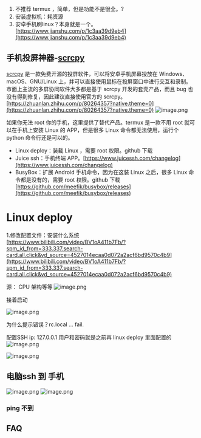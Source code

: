 1. 不推荐 termux ，简单，但是功能不是很全。?
2. 安装虚拟机：耗资源
3. 安卓手机刷linux？本身就是一个。[https://www.jianshu.com/p/1c3aa39d9eb4](https://www.jianshu.com/p/1c3aa39d9eb4)
## 手机投屏神器-[scrcpy](https://link.zhihu.com/?target=https%3A//github.com/Genymobile/scrcpy)
[scrcpy](https://link.zhihu.com/?target=https%3A//github.com/Genymobile/scrcpy) 是一款免费开源的投屏软件，可以将安卓手机屏幕投放在 Windows、macOS、GNU/Linux 上，并可以直接使用鼠标在投屏窗口中进行交互和录制。
市面上主流的多屏协同软件大多都是基于 scrcpy 开发的套壳产品，而且 bug 也没有得到修复，因此建议直接使用官方的 scrcpy。
[https://zhuanlan.zhihu.com/p/80264357?native.theme=0](https://zhuanlan.zhihu.com/p/80264357?native.theme=0)
![image.png](https://cdn.nlark.com/yuque/0/2023/png/2811836/1678514303684-fe69a516-48de-423a-9ee0-274353909806.png#averageHue=%2350c47f&clientId=udc2f026b-e7da-4&from=paste&height=925&id=u664f853c&originHeight=925&originWidth=1104&originalType=binary&ratio=1&rotation=0&showTitle=false&size=423797&status=done&style=none&taskId=u1eec770f-a3d8-4dd5-9aad-db19a17fb79&title=&width=1104)

如果你无法 root 你的手机，这里提供了替代产品。termux 是一款不用 root 就可以在手机上安装 Linux 的 APP，但是很多 Linux 命令都无法使用，运行个 python 命令行还是可以的。

- Linux deploy：装载 Linux ，需要 root 权限。github 下载
- Juice ssh：手机终端 APP。[https://www.juicessh.com/changelog](https://www.juicessh.com/changelog)
- BusyBox：扩展 Android 手机命令，因为在这装 Linux 之后，很多 Linux 命令都是没有的，需要 root 权限。github 下载 [https://github.com/meefik/busybox/releases](https://github.com/meefik/busybox/releases)
# Linux deploy
1.修改配置文件：安装什么系统
[https://www.bilibili.com/video/BV1oA411b7Fb/?spm_id_from=333.337.search-card.all.click&vd_source=4527014ecaa0d072a2acf6bd9570c4b9](https://www.bilibili.com/video/BV1oA411b7Fb/?spm_id_from=333.337.search-card.all.click&vd_source=4527014ecaa0d072a2acf6bd9570c4b9)

源：
CPU 架构等等
![image.png](https://cdn.nlark.com/yuque/0/2023/png/2811836/1678550552735-dd7ce8e8-0b23-49c1-9871-a49fbed09f9e.png#averageHue=%23333333&clientId=udc2f026b-e7da-4&from=paste&height=906&id=u0c9526b2&originHeight=906&originWidth=509&originalType=binary&ratio=1&rotation=0&showTitle=false&size=145018&status=done&style=none&taskId=u20f72891-a90e-4e5c-a13c-093f91bd974&title=&width=509)

接着启动

![image.png](https://cdn.nlark.com/yuque/0/2023/png/2811836/1678550577245-48030426-1fbd-407f-8772-8eddcbeec5bc.png#averageHue=%23333333&clientId=udc2f026b-e7da-4&from=paste&height=906&id=u679c46b5&originHeight=906&originWidth=509&originalType=binary&ratio=1&rotation=0&showTitle=false&size=137949&status=done&style=none&taskId=ubedf1de5-c8fb-475c-b3ec-f2c02592299&title=&width=509)

为什么提示错误？rc.local ... fail.


配置SSH
ip: 127.0.0.1 
用户和密码就是之前再 linux deploy 里面配置的
![image.png](https://cdn.nlark.com/yuque/0/2023/png/2811836/1678550845158-38d4f5f9-24d7-4942-9f88-34b6f566d692.png#averageHue=%230d3a45&clientId=udc2f026b-e7da-4&from=paste&height=411&id=uc8b245fd&originHeight=411&originWidth=505&originalType=binary&ratio=1&rotation=0&showTitle=false&size=81973&status=done&style=none&taskId=u79602c2e-f20d-41cc-ad77-984ae52f8bc&title=&width=505)

![image.png](https://cdn.nlark.com/yuque/0/2023/png/2811836/1678550891388-597f0e9e-022b-4ff7-afa9-3d38cf8572d3.png#averageHue=%23313131&clientId=udc2f026b-e7da-4&from=paste&height=906&id=u428d5021&originHeight=906&originWidth=509&originalType=binary&ratio=1&rotation=0&showTitle=false&size=78674&status=done&style=none&taskId=u0cc01848-a4ad-40c3-843a-cfd0bdd4bff&title=&width=509)

## 电脑ssh 到 手机

![image.png](https://cdn.nlark.com/yuque/0/2023/png/2811836/1678677331093-7d8c7e92-6694-4f3a-af68-c27c099334a7.png#averageHue=%232c2c2c&clientId=ua92276f8-d712-4&from=paste&height=540&id=ueecdc8d7&originHeight=540&originWidth=505&originalType=binary&ratio=1&rotation=0&showTitle=false&size=39906&status=done&style=none&taskId=ub4adaab0-15f3-4dba-94e8-86a2860726d&title=&width=505)
![image.png](https://cdn.nlark.com/yuque/0/2023/png/2811836/1678677313078-a3ba3d00-949c-49e5-9682-e66a0801389f.png#averageHue=%23454545&clientId=ua92276f8-d712-4&from=paste&height=459&id=u2dcd84f3&originHeight=459&originWidth=509&originalType=binary&ratio=1&rotation=0&showTitle=false&size=35067&status=done&style=none&taskId=u4ee55347-9264-4c0f-a0b6-1288ba3fc9b&title=&width=509)

### ping 不到

## FAQ

